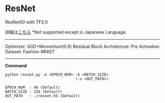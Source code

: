 # ResNet
ResNet50 with TF2.0

詳細は[こちら]() *Not supported except in Japanese Language.

---

Optimizer: SGD+Momentum(0.9)
Residual Block Architecture: Pre Activation
Dataset: Fashion-MNIST

---

**Command**  
```
python resnet.py -e <EPOCH_NUM> -b <BATCH_SIZE>
                                (-o <OUT_PATH>)
                                
EPOCH_NUM  : 40 (Default)  
BATCH_SIZE : 256 (Default)
OUT_PATH   : ./resnet.h5 (Default)  
```
